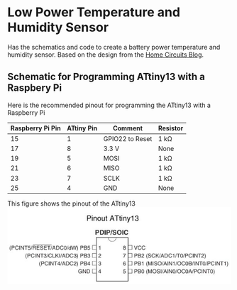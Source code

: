 # Low Power Temperature and Humidity Sensor
Has the schematics and code to create a battery power temperature and humidity sensor.
Based on the design from the [Home Circuits Blog](https://homecircuits.eu/blog/battery-powered-esp8266-iot-logger/).

## Schematic for Programming ATtiny13 with a Raspbery Pi
Here is the recommended pinout for programming the ATtiny13 with a Raspberry Pi

| Raspberry Pi Pin | ATtiny Pin | Comment         | Resistor |
|------------------|------------|-----------------|----------|
| 15               | 1          | GPIO22 to Reset | 1 kΩ     |
| 17               | 8          | 3.3 V           | None     |
| 19               | 5          | MOSI            | 1 kΩ     |
| 21               | 6          | MISO            | 1 kΩ     |
| 23               | 7          | SCLK            | 1 kΩ     |
| 25               | 4          | GND             | None     |

This figure shows the pinout of the ATtiny13
![ATtiny13 Pinout](images/ATtiny13.jpg)
